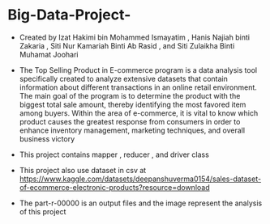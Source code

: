 # Big-Data-Project-

- Created by Izat Hakimi bin Mohammed Ismayatim , Hanis Najiah binti Zakaria , Siti Nur Kamariah Binti Ab Rasid , and Siti Zulaikha Binti Muhamat Joohari

- The Top Selling Product in E-commerce program is a data analysis tool specifically created to analyze extensive datasets that contain information about different transactions in an online retail environment. The main goal of the program is to determine the product with the biggest total sale amount, thereby identifying the most favored item among buyers. Within the area of e-commerce, it is vital to know which product causes the greatest response from consumers in order to enhance inventory management, marketing techniques, and overall business victory

- This project contains mapper , reducer , and driver class
- This project also use dataset in csv at https://www.kaggle.com/datasets/deepanshuverma0154/sales-dataset-of-ecommerce-electronic-products?resource=download
- The part-r-00000 is an output files and the image represent the analysis of this project
